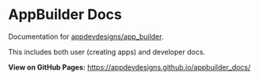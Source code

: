 # AppBuilder Docs
Documentation for [appdevdesigns/app_builder](https://github.com/appdevdesigns/app_builder).

This includes both user (creating apps) and developer docs.

**View on GitHub Pages:** https://appdevdesigns.github.io/appbuilder_docs/
